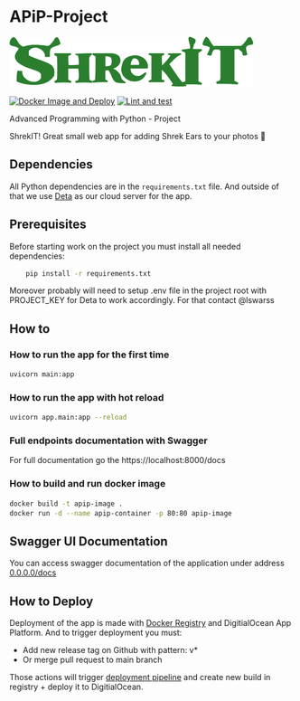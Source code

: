 # APiP-Project

![Shrek IT](/static/shrekitlogo.png)

[![Docker Image and Deploy](https://github.com/VerticalHeretic/APiP-Project/actions/workflows/docker-image.yml/badge.svg?branch=main)](https://github.com/VerticalHeretic/APiP-Project/actions/workflows/docker-image.yml) 
[![Lint and test](https://github.com/VerticalHeretic/APiP-Project/actions/workflows/python-app.yml/badge.svg?branch=main)](https://github.com/VerticalHeretic/APiP-Project/actions/workflows/python-app.yml)

Advanced Programming with Python - Project 

ShrekIT! Great small web app for adding Shrek Ears to your photos 🚀

## Dependencies

All Python dependencies are in the `requirements.txt` file. And outside of that we use [Deta](https://github.com/deta) as our cloud server for the app.

## Prerequisites

Before starting work on the project you must install all needed dependencies:

```bash
    pip install -r requirements.txt
```

Moreover probably will need to setup .env file in the project root with PROJECT_KEY for Deta to work accordingly. For that contact @lswarss

## How to

### How to run the app for the first time

```bash
uvicorn main:app 
```

### How to run the app with hot reload

```bash
uvicorn app.main:app --reload
```


### Full endpoints documentation with Swagger

For full documentation go the https://localhost:8000/docs

### How to build and run docker image

```bash
docker build -t apip-image .
docker run -d --name apip-container -p 80:80 apip-image 
```

## Swagger UI Documentation 

You can access swagger documentation of the application under address [0.0.0.0/docs](http://0.0.0.0/docs)

## How to Deploy 

Deployment of the app is made with [Docker Registry](https://hub.docker.com/repository/docker/lswarss/shrekit/general) and DigitialOcean App Platform. And to trigger deployment you must:

- Add new release tag on Github with pattern: v*
- Or merge pull request to main branch

Those actions will trigger [deployment pipeline](https://github.com/VerticalHeretic/APiP-Project/actions/workflows/docker-image.yml) and create new build in registry + deploy it to DigitialOcean.